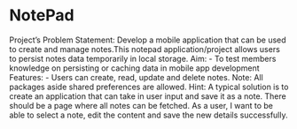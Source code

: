 # NotePad
Project’s Problem Statement: Develop a mobile application that can be used to create and manage notes.This notepad application/project allows users to persist notes data temporarily in local storage. Aim: -          To test members knowledge on persisting or caching data in mobile app development Features: -          Users can create, read, update and delete notes. Note: All packages aside shared preferences are allowed. Hint: A typical solution is to create an application that can take in user input and save it as a note. There should be a page where all notes can be fetched. As a user, I want to be able to select a note, edit the content and save the new details successfully. 
